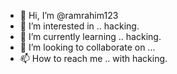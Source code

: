 - 👋 Hi, I’m @ramrahim123
- 👀 I’m interested in .. hacking.
- 🌱 I’m currently learning .. hacking.
- 💞️ I’m looking to collaborate on ...
- 📫 How to reach me .. with hacking.

<!---
ramrahim123/ramrahim123 is a ✨ special ✨ repository because its `README.md` (this file) appears on your GitHub profile.
You can click the Preview link to take a look at your changes.
--->
